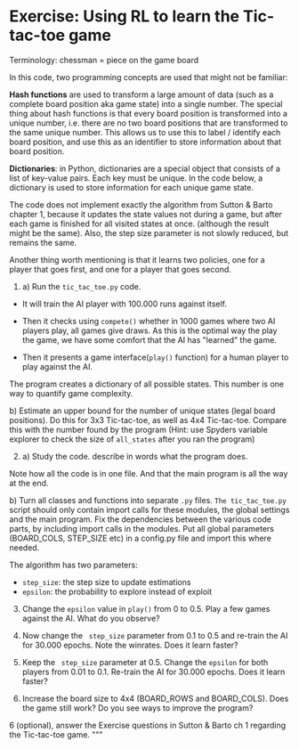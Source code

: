 # Exercise: Using RL to learn the Tic-tac-toe game 

Terminology: chessman = piece on the game board

In this code, two programming concepts are used that might not be familiar:

**Hash functions** are used to transform a large amount of data (such as a complete board position aka game state) into a single number.
The special thing about hash functions is that every board position is transformed into a unique number, i.e. there are no two board positions that are transformed to the same unique number.
This allows us to use this to label / identify each board position, and use this as an identifier to store information about that board position.

**Dictionaries**: in Python, dictionaries are a special object that consists of a list of key-value pairs. 
Each key must be unique. In the code below, a dictionary is used to store information for each unique game state.

The code does not implement exactly the algorithm from Sutton & Barto chapter 1, because it updates the state values not during a game, but after each game is finished for all visited states at once.
(although the result might be the same). Also, the step size parameter is not slowly reduced, but remains the same.

Another thing worth mentioning is that it learns two policies, one for a player that goes first, and one for a player that goes second.

1. a) Run the `tic_tac_toe.py` code. 

* It will train the AI player with 100.000 runs against itself.
* Then it checks using `compete()` whether in 1000 games where two AI players play, all games give draws.
As this is the optimal way the play the game, we have some comfort that the AI has "learned" the game.

* Then it presents a game interface(`play()`  function) for a human player to play against the AI.

The program creates a dictionary of all possible states. 
This number is one way to quantify game complexity.

b) Estimate an upper bound for the number of unique states (legal board positions).
Do this for 3x3 Tic-tac-toe, as well as 4x4 Tic-tac-toe. Compare this with the number found by the program 
(Hint: use Spyders variable explorer to check the size of  `all_states` after you ran the program)

2. a) Study the code. describe in words what the program does.

Note how all the code is in one file. And that the main program is all the way at the end.

b) Turn all classes and functions into separate `.py` files. `The tic_tac_toe.py` script should only contain
import calls for these modules, the global settings and the main program.
Fix the dependencies between the various code parts, by including import calls in the modules.
Put all global parameters (BOARD_COLS, STEP_SIZE etc) in a config.py file and import this where needed.

The algorithm has two parameters:
* `step_size`: the step size to update estimations
* `epsilon`: the probability to explore instead of exploit

3. Change the `epsilon` value in `play()` from 0 to 0.5. Play a few games against the AI.
What do you observe?

4. Now change the ` step_size`  parameter from 0.1 to 0.5 and re-train the AI for 30.000 epochs. 
Note the winrates. Does it learn faster?

4. Keep the ` step_size`  parameter at 0.5. Change the `epsilon` for both
players from 0.01 to 0.1. Re-train the AI for 30.000 epochs.  Does it learn faster?


5. Increase the board size to 4x4 (BOARD_ROWS and BOARD_COLS). 
Does the game still work? Do you see ways to improve the program?

6 (optional), answer the Exercise questions in Sutton & Barto ch 1 regarding the Tic-tac-toe game.
"""
